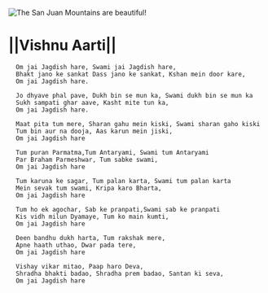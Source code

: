  ![The San Juan Mountains are beautiful!](lib/assets/images/artis/img.png "San Juan Mountains")

#               ||Vishnu Aarti||

      Om jai Jagdish hare, Swami jai Jagdish hare,
      Bhakt jano ke sankat Dass jano ke sankat, Kshan mein door kare,
      Om jai Jagdish hare.

      Jo dhyave phal pave, Dukh bin se mun ka, Swami dukh bin se mun ka
      Sukh sampati ghar aave, Kasht mite tun ka,
      Om jai Jagdish hare.

      Maat pita tum mere, Sharan gahu mein kiski, Swami sharan gaho kiski
      Tum bin aur na dooja, Aas karun mein jiski,
      Om jai Jagdish hare

      Tum puran Parmatma,Tum Antaryami, Swami tum Antaryami
      Par Braham Parmeshwar, Tum sabke swami,
      Om jai Jagdish hare

      Tum karuna ke sagar, Tum palan karta, Swami tum palan karta
      Mein sevak tum swami, Kripa karo Bharta,
      Om jai Jagdish hare

      Tum ho ek agochar, Sab ke pranpati,Swami sab ke pranpati
      Kis vidh milun Dyamaye, Tum ko main kumti,
      Om jai Jagdish hare

      Deen bandhu dukh harta, Tum rakshak mere,
      Apne haath uthao, Dwar pada tere,
      Om jai Jagdish hare

      Vishay vikar mitao, Paap haro Deva,
      Shradha bhakti badao, Shradha prem badao, Santan ki seva,
      Om jai Jagdish hare

